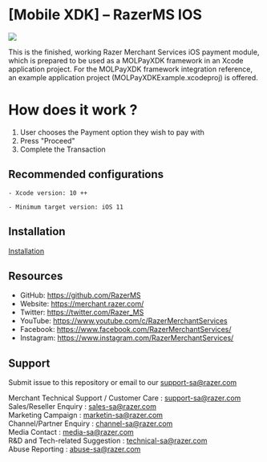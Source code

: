<!--
# license: Copyright © 2011-2019 MOLPay Sdn Bhd. All Rights Reserved. 
-->

# [Mobile XDK] – RazerMS IOS

<img src="https://user-images.githubusercontent.com/38641542/74424311-a9d64000-4e8c-11ea-8d80-d811cfe66972.jpg">

This is the finished, working Razer Merchant Services iOS payment module, which is prepared to be used as a MOLPayXDK framework in an Xcode application project. For the MOLPayXDK framework integration reference, an example application project (MOLPayXDKExample.xcodeproj) is offered.

# How does it work ?

1. User chooses the Payment option they wish to pay with
2. Press "Proceed"
3. Complete the Transaction

## Recommended configurations

    - Xcode version: 10 ++
    
    - Minimum target version: iOS 11 

## Installation

[Installation](https://github.com/RazerMS/rms-mobile-xdk-ios/wiki/Installation-Guidance)


## Resources

- GitHub:     https://github.com/RazerMS
- Website:    https://merchant.razer.com/
- Twitter:    https://twitter.com/Razer_MS
- YouTube:    https://www.youtube.com/c/RazerMerchantServices
- Facebook:   https://www.facebook.com/RazerMerchantServices/
- Instagram:  https://www.instagram.com/RazerMerchantServices/


## Support

Submit issue to this repository or email to our support-sa@razer.com

Merchant Technical Support / Customer Care : support-sa@razer.com<br>
Sales/Reseller Enquiry : sales-sa@razer.com<br>
Marketing Campaign : marketin-sa@razer.com<br>
Channel/Partner Enquiry : channel-sa@razer.com<br>
Media Contact : media-sa@razer.com<br>
R&D and Tech-related Suggestion : technical-sa@razer.com<br>
Abuse Reporting : abuse-sa@razer.com
